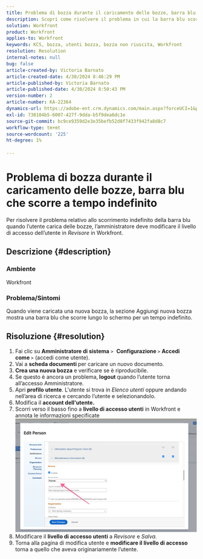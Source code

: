 ```yaml
---
title: Problema di bozza durante il caricamento delle bozze, barra blu che scorre a tempo indefinito
description: Scopri come risolvere il problema in cui la barra blu scorre a tempo indefinito quando carichi le bozze su Workfront.
solution: Workfront
product: Workfront
applies-to: Workfront
keywords: KCS, bozza, utenti bozza, bozza non riuscita, Workfront
resolution: Resolution
internal-notes: null
bug: false
article-created-by: Victoria Barnato
article-created-date: 4/30/2024 8:46:29 PM
article-published-by: Victoria Barnato
article-published-date: 4/30/2024 8:50:43 PM
version-number: 2
article-number: KA-22364
dynamics-url: https://adobe-ent.crm.dynamics.com/main.aspx?forceUCI=1&pagetype=entityrecord&etn=knowledgearticle&id=bfcf85b5-3207-ef11-9f8a-6045bd0a08d9
exl-id: 738104b5-6007-427f-9dda-b5f9dea6dc1e
source-git-commit: bc9ce9359d2e3e35befb52d8f7433f942fa8d8c7
workflow-type: tm+mt
source-wordcount: '225'
ht-degree: 1%

---
```


# Problema di bozza durante il caricamento delle bozze, barra blu che scorre a tempo indefinito


Per risolvere il problema relativo allo scorrimento indefinito della barra blu quando l’utente carica delle bozze, l’amministratore deve modificare il livello di accesso dell’utente in *Revisore* in Workfront.

## Descrizione {#description}


### Ambiente

Workfront

### Problema/Sintomi

Quando viene caricata una nuova bozza, la sezione Aggiungi nuova bozza mostra una barra blu che scorre lungo lo schermo per un tempo indefinito.


## Risoluzione {#resolution}


1. Fai clic su <b>Amministratore di sistema</b> `>`  <b>Configurazione </b>`>` <b>Accedi come </b>`>`  (accedi come utente).
2. Vai a <b>scheda documenti </b>per caricare un nuovo documento.
3. <b>Crea una nuova bozza</b> e verificare se è riproducibile.
4. Se questo è ancora un problema,<b> logout </b>quando l’utente torna all’accesso Amministratore.
5. Apri <b>profilo utente</b>. L&#39;utente si trova in *Elenco utenti* oppure andando nell’area di ricerca e cercando l’utente e selezionandolo.
6. Modifica il <b>account dell&#39;utente.</b>
7. Scorri verso il basso fino a <b>livello di accesso utenti</b> in Workfront e annota le informazioni specificate <b>![](assets/793b8303-2615-ee11-8f6e-6045bd0061cb.png)</b>
8. Modificare il <b>livello di accesso utenti</b> a *Revisore* e *Salva.*
9. Torna alla pagina di modifica utente e <b>modificare il livello di accesso</b> torna a quello che aveva originariamente l’utente.
